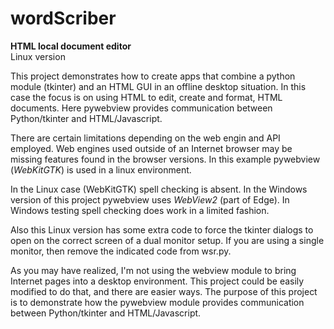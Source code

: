 # wordScriber

__HTML local document editor__  
Linux version

This project demonstrates how to create apps that 
combine a python module (tkinter) and an HTML GUI 
in an offline desktop situation. In this case the 
focus is on using HTML to edit, create and format,
HTML documents. Here pywebview provides communication between
Python/tkinter and HTML/Javascript.

There are certain limitations depending on the web engin
and API employed. Web engines used outside of an Internet 
browser may be missing features found in the browser versions.
In this example pywebview (_WebKitGTK_) is used in a linux environment.

In the Linux case (WebKitGTK) spell checking is absent. 
In the Windows version of this project pywebview
uses _WebView2_ (part of Edge). In Windows testing
spell checking does work in a limited fashion. 

Also this Linux version has some extra code 
to force the tkinter dialogs to open on the correct screen
of a dual monitor setup. If you are using a single monitor, 
then remove the indicated code from wsr.py.

As you may have realized, I'm not using the webview module
to bring Internet pages into a desktop environment. This project
could be easily modified to do that, and there are easier ways.
The purpose of this project is to demonstrate how the pywebview module 
provides communication between Python/tkinter and HTML/Javascript.


